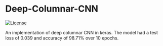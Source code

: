 # Deep-Columnar-CNN
[![License](https://img.shields.io/github/license/mashape/apistatus.svg?maxAge=2592000)](https://github.com/ShobhitLamba/Deep-Columnar-CNN/blob/master/LICENSE)


An implementation of deep columnar CNN in keras. The model had a test loss of 0.039 and accuracy of 98.71% over 10 epochs.
